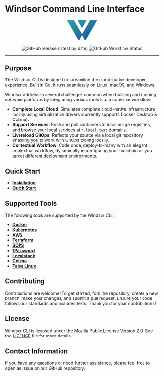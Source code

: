 # Windsor Command Line Interface

<p align="center">
  <img src="docs/img/windsor-logo.png" alt="Windsor CLI Logo" style="width: 20%; height: auto;">
</p>

<p align="center">
  <img src="https://img.shields.io/github/v/release/windsorcli/cli" alt="GitHub release (latest by date)">
  <img src="https://img.shields.io/github/actions/workflow/status/windsorcli/cli/ci.yaml" alt="GitHub Workflow Status">
</p>

---

## Purpose

The Windsor CLI is designed to streamline the cloud-native developer experience. Built in Go, it runs seamlessly on Linux, macOS, and Windows.

Windsor addresses several challenges common when building and running software platforms by integrating various tools into a cohesive workflow:

- **Complete Local Cloud**: Simulates complete cloud-native infrastructure locally using virtualization drivers (currently supports Docker Desktop & Colima).
- **Support Services**: Push and pull containers to local image registries, and browse your local services at `*.local.test` domains.
- **Livereload GitOps**: Reflects your source via a local git repository, enabling you to work with GitOps tooling locally.
- **Contextual Workflow**: Code once, deploy-to-many with an elegant contextual workflow, dynamically reconfiguring your toolchain as you target different deployment environments.

## Quick Start

- **[Installation](./docs/install.md)**
- **[Quick Start](./docs/quick-start.md)**

## Supported Tools

The following tools are supported by the Windsor CLI:

- [**Docker**](https://www.docker.com/)
- [**Kubernetes**](https://github.com/kubernetes/kubernetes)
- [**AWS**](https://github.com/aws/aws-cli)
- [**Terraform**](https://github.com/hashicorp/terraform)
- [**SOPS**](https://github.com/mozilla/sops)
- [**1Password**](https://developer.1password.com/docs/cli/)
- [**Localstack**](https://github.com/localstack/localstack)
- [**Colima**](https://github.com/abiosoft/colima)
- [**Talos Linux**](https://github.com/siderolabs/talos)

## Contributing

Contributions are welcome! To get started, fork the repository, create a new branch, make your changes, and submit a pull request. Ensure your code follows our standards and includes tests. Thank you for your contributions!

## License

Windsor CLI is licensed under the Mozilla Public License Version 2.0. See the [LICENSE](LICENSE) file for more details.

## Contact Information

If you have any questions or need further assistance, please feel free to open an issue on our GitHub repository.
